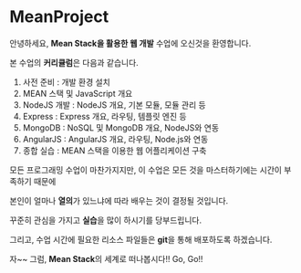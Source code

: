 # MeanProject

안녕하세요, <b>Mean Stack을 활용한 웹 개발</b> 수업에 오신것을 환영합니다.

본 수업의 <b>커리큘럼</b>은 다음과 같습니다.

1. 사전 준비 : 개발 환경 설치
2. MEAN 스택 및 JavaScript 개요
3. NodeJS 개발 : NodeJS 개요, 기본 모듈, 모듈 관리 등
4. Express : Express 개요, 라우팅, 템플릿 엔진 등
5. MongoDB : NoSQL 및 MongoDB 개요, NodeJS와 연동
6. AngularJS : AngularJS 개요, 라우팅, Node.js와 연동
7. 종합 실습 : MEAN 스택을 이용한 웹 어플리케이션 구축

모든 프로그래밍 수업이 마찬가지지만, 이 수업은 모든 것을 마스터하기에는 시간이 부족하기 때문에

본인이 얼마나 <b>열의</b>가 있느냐에 따라 배우는 것이 결정될 것입니다.

꾸준히 관심을 가지고 <b>실습</b>을 많이 하시기를 당부드립니다.

그리고, 수업 시간에 필요한 리소스 파일들은 <b>git</b>을 통해 배포하도록 하겠습니다.

자~~ 그럼, <b>Mean Stack</b>의 세계로 떠나봅시다!! Go, Go!!
